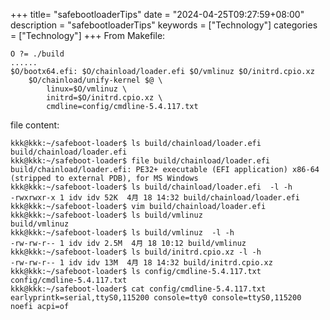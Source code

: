 +++
title= "safebootloaderTips"
date = "2024-04-25T09:27:59+08:00"
description = "safebootloaderTips"
keywords = ["Technology"]
categories = ["Technology"]
+++
From Makefile:    

```
O ?= ./build
......
$O/bootx64.efi: $O/chainload/loader.efi $O/vmlinuz $O/initrd.cpio.xz
	$O/chainload/unify-kernel $@ \
		linux=$O/vmlinuz \
		initrd=$O/initrd.cpio.xz \
		cmdline=config/cmdline-5.4.117.txt
```
file content:    

```
kkk@kkk:~/safeboot-loader$ ls build/chainload/loader.efi 
build/chainload/loader.efi
kkk@kkk:~/safeboot-loader$ file build/chainload/loader.efi 
build/chainload/loader.efi: PE32+ executable (EFI application) x86-64 (stripped to external PDB), for MS Windows
kkk@kkk:~/safeboot-loader$ ls build/chainload/loader.efi  -l -h
-rwxrwxr-x 1 idv idv 52K  4月 18 14:32 build/chainload/loader.efi
kkk@kkk:~/safeboot-loader$ vim build/chainload/loader.efi 
kkk@kkk:~/safeboot-loader$ ls build/vmlinuz 
build/vmlinuz
kkk@kkk:~/safeboot-loader$ ls build/vmlinuz  -l -h
-rw-rw-r-- 1 idv idv 2.5M  4月 18 10:12 build/vmlinuz
kkk@kkk:~/safeboot-loader$ ls build/initrd.cpio.xz -l -h
-rw-rw-r-- 1 idv idv 13M  4月 18 14:32 build/initrd.cpio.xz
kkk@kkk:~/safeboot-loader$ ls config/cmdline-5.4.117.txt 
config/cmdline-5.4.117.txt
kkk@kkk:~/safeboot-loader$ cat config/cmdline-5.4.117.txt 
earlyprintk=serial,ttyS0,115200 console=tty0 console=ttyS0,115200 noefi acpi=of
```
